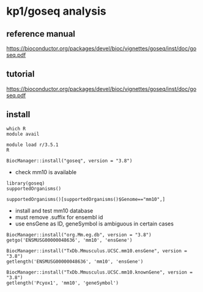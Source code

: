
# kp1/goseq analysis

## reference manual

https://bioconductor.org/packages/devel/bioc/vignettes/goseq/inst/doc/goseq.pdf

## tutorial

https://bioconductor.org/packages/devel/bioc/vignettes/goseq/inst/doc/goseq.pdf

## install

```{bash}
which R
module avail
```

```{bash}
module load r/3.5.1
R
```

```{r}
BiocManager::install("goseq", version = "3.8")
```

* check mm10 is available

```{r}
library(goseq)
supportedOrganisms()
```

```{r}
supportedOrganisms()[supportedOrganisms()$Genome=="mm10",]
```

* install and test mm10 database
* must remove .suffix for ensembl id
* use ensGene as ID, geneSymbol is ambiguous in certain cases

```{r}
BiocManager::install("org.Mm.eg.db", version = "3.8")
getgo('ENSMUSG00000048636', 'mm10', 'ensGene')

BiocManager::install("TxDb.Mmusculus.UCSC.mm10.ensGene", version = "3.8")
getlength('ENSMUSG00000048636', 'mm10', 'ensGene')

BiocManager::install("TxDb.Mmusculus.UCSC.mm10.knownGene", version = "3.8")
getlength('Pcyox1', 'mm10', 'geneSymbol')
```






